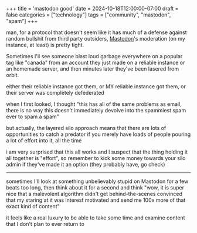 +++
title = 'mastodon good'
date = 2024-10-18T12:00:00-07:00
draft = false
categories = ["technology"]
tags = ["community", "mastodon", "spam"]
+++

man, for a protocol that doesn't seem like it has much of a defense against random bullshit from third party outsiders, [Mastodon](https://joinmastodon.org)'s moderation (on my instance, at least) is pretty tight.

Sometimes I'll see someone blast loud garbage everywhere on a popular tag like "canada" from an account they just made on a reliable instance or an homemade server, and then minutes later they've been lasered from orbit.

either their reliable instance got them, or MY reliable instance got them, or their server was completely defederated

when I first looked, I thought "this has all of the same problems as email, there is no way this doesn't immediately devolve into the spammiest spam ever to spam a spam"

but actually, the layered silo approach means that there are lots of opportunities to catch a predator if you merely have loads of people pouring a lot of effort into it, all the time

i am very surprised that this all works and I suspect that the thing holding it all together is "effort", so remember to kick some money towards your silo admin if they've made it an option (they probably have, go check)

------

sometimes I'll look at something unbelievably stupid on Mastodon for a few beats too long, then think about it for a second and think "wow, it is super nice that a malevolent algorithm didn't get behind-the-scenes convinced that my staring at it was interest motivated and send me 100x more of that exact kind of content"

it feels like a real luxury to be able to take some time and examine content that I don't plan to ever return to